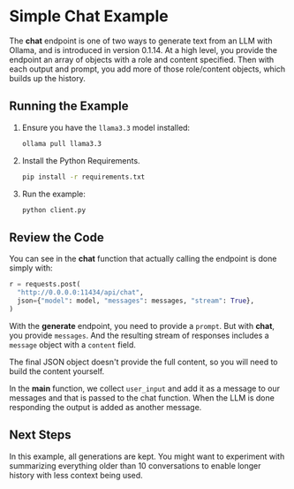 # Simple Chat Example

The **chat** endpoint is one of two ways to generate text from an LLM with Ollama, and is introduced in version 0.1.14. At a high level, you provide the endpoint an array of objects with a role and content specified. Then with each output and prompt, you add more of those role/content objects, which builds up the history.

## Running the Example

1. Ensure you have the `llama3.3` model installed:

   ```bash
   ollama pull llama3.3
   ```

2. Install the Python Requirements.

   ```bash
   pip install -r requirements.txt
   ```

3. Run the example:

   ```bash
   python client.py
   ```

## Review the Code

You can see in the **chat** function that actually calling the endpoint is done simply with:

```python
r = requests.post(
  "http://0.0.0.0:11434/api/chat",
  json={"model": model, "messages": messages, "stream": True},
)
```

With the **generate** endpoint, you need to provide a `prompt`. But with **chat**, you provide `messages`. And the resulting stream of responses includes a `message` object with a `content` field.

The final JSON object doesn't provide the full content, so you will need to build the content yourself.

In the **main** function, we collect `user_input` and add it as a message to our messages and that is passed to the chat function. When the LLM is done responding the output is added as another message.

## Next Steps

In this example, all generations are kept. You might want to experiment with summarizing everything older than 10 conversations to enable longer history with less context being used.
